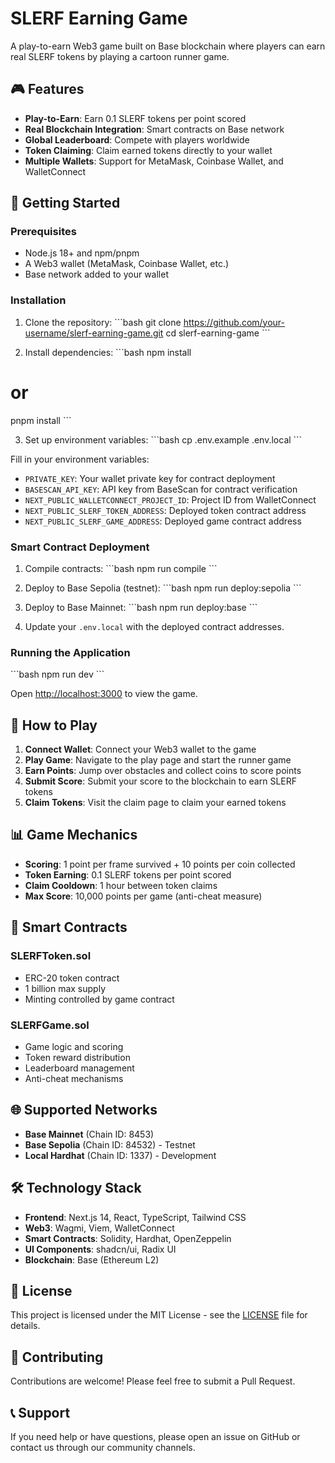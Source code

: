 # SLERF Earning Game

A play-to-earn Web3 game built on Base blockchain where players can earn real SLERF tokens by playing a cartoon runner game.

## 🎮 Features

- **Play-to-Earn**: Earn 0.1 SLERF tokens per point scored
- **Real Blockchain Integration**: Smart contracts on Base network
- **Global Leaderboard**: Compete with players worldwide
- **Token Claiming**: Claim earned tokens directly to your wallet
- **Multiple Wallets**: Support for MetaMask, Coinbase Wallet, and WalletConnect

## 🚀 Getting Started

### Prerequisites

- Node.js 18+ and npm/pnpm
- A Web3 wallet (MetaMask, Coinbase Wallet, etc.)
- Base network added to your wallet

### Installation

1. Clone the repository:
\`\`\`bash
git clone https://github.com/your-username/slerf-earning-game.git
cd slerf-earning-game
\`\`\`

2. Install dependencies:
\`\`\`bash
npm install
# or
pnpm install
\`\`\`

3. Set up environment variables:
\`\`\`bash
cp .env.example .env.local
\`\`\`

Fill in your environment variables:
- `PRIVATE_KEY`: Your wallet private key for contract deployment
- `BASESCAN_API_KEY`: API key from BaseScan for contract verification
- `NEXT_PUBLIC_WALLETCONNECT_PROJECT_ID`: Project ID from WalletConnect
- `NEXT_PUBLIC_SLERF_TOKEN_ADDRESS`: Deployed token contract address
- `NEXT_PUBLIC_SLERF_GAME_ADDRESS`: Deployed game contract address

### Smart Contract Deployment

1. Compile contracts:
\`\`\`bash
npm run compile
\`\`\`

2. Deploy to Base Sepolia (testnet):
\`\`\`bash
npm run deploy:sepolia
\`\`\`

3. Deploy to Base Mainnet:
\`\`\`bash
npm run deploy:base
\`\`\`

4. Update your `.env.local` with the deployed contract addresses.

### Running the Application

\`\`\`bash
npm run dev
\`\`\`

Open [http://localhost:3000](http://localhost:3000) to view the game.

## 🎯 How to Play

1. **Connect Wallet**: Connect your Web3 wallet to the game
2. **Play Game**: Navigate to the play page and start the runner game
3. **Earn Points**: Jump over obstacles and collect coins to score points
4. **Submit Score**: Submit your score to the blockchain to earn SLERF tokens
5. **Claim Tokens**: Visit the claim page to claim your earned tokens

## 📊 Game Mechanics

- **Scoring**: 1 point per frame survived + 10 points per coin collected
- **Token Earning**: 0.1 SLERF tokens per point scored
- **Claim Cooldown**: 1 hour between token claims
- **Max Score**: 10,000 points per game (anti-cheat measure)

## 🔧 Smart Contracts

### SLERFToken.sol
- ERC-20 token contract
- 1 billion max supply
- Minting controlled by game contract

### SLERFGame.sol
- Game logic and scoring
- Token reward distribution
- Leaderboard management
- Anti-cheat mechanisms

## 🌐 Supported Networks

- **Base Mainnet** (Chain ID: 8453)
- **Base Sepolia** (Chain ID: 84532) - Testnet
- **Local Hardhat** (Chain ID: 1337) - Development

## 🛠️ Technology Stack

- **Frontend**: Next.js 14, React, TypeScript, Tailwind CSS
- **Web3**: Wagmi, Viem, WalletConnect
- **Smart Contracts**: Solidity, Hardhat, OpenZeppelin
- **UI Components**: shadcn/ui, Radix UI
- **Blockchain**: Base (Ethereum L2)

## 📝 License

This project is licensed under the MIT License - see the [LICENSE](LICENSE) file for details.

## 🤝 Contributing

Contributions are welcome! Please feel free to submit a Pull Request.

## 📞 Support

If you need help or have questions, please open an issue on GitHub or contact us through our community channels.
